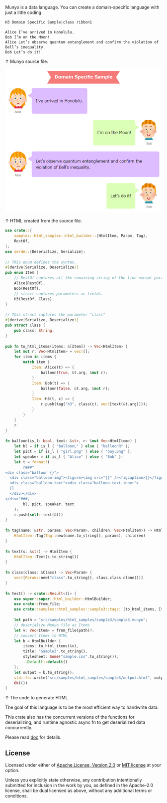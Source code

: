 Munyo is a data language. You can create a domain-specific language with just a little coding.

```
H3 Domain Specific Sample|class ribbon1

Alice I’ve arrived in Honolulu.
Bob I’m on the Moon!
Alice Let’s observe quantum entanglement and confirm the violation of Bell’s inequality.
Bob Let’s do it!
```
↑ Munyo source file.

![Screenshot of the HTML page created from the DSL.](dsl_sample.png)

↑ HTML created from the source file.

```Rust
use crate::{
    samples::html_samples::html_builder::{HtmlItem, Param, Tag},
    RestOf,
};
use serde::{Deserialize, Serialize};

// This enum defines the syntax.
#[derive(Serialize, Deserialize)]
pub enum Item {
	// RestOf captures all the remaining string of the line except parameters.
    Alice(RestOf),
    Bob(RestOf),
	// struct captures parameters as fields.
    H3(RestOf, Class),
}

// This struct captures the parameter "class"
#[derive(Serialize, Deserialize)]
pub struct Class {
    pub class: String,
}

pub fn to_html_items(items: &[Item]) -> Vec<HtmlItem> {
    let mut r: Vec<HtmlItem> = vec![];
    for item in items {
        match item {
            Item::Alice(t) => {
                balloon(true, &t.arg, &mut r);
            }
            Item::Bob(t) => {
                balloon(false, &t.arg, &mut r);
            }
            Item::H3(t, c) => {
                r.push(tag("h3", class(c), vec![text(&t.arg)]));
            }
        }
    }
    r
}

fn balloon(is_l: bool, text: &str, r: &mut Vec<HtmlItem>) {
    let bl = if is_l { "balloonL" } else { "balloonR" };
    let pict = if is_l { "girl.png" } else { "boy.png" };
    let speaker = if is_l { "Alice" } else { "Bob" };
    let t = format!(
        r###"
<div class="balloon {}">
  <div class="balloon-img"><figure><img src="{}" /><figcaption>{}</figcaption></figure></div>
  <div class="balloon-text"><div class="balloon-text-inner">
  {}
  </div></div>
</div>"###,
        bl, pict, speaker, text
    );
    r.push(self::text(&t))
}

fn tag(name: &str, params: Vec<Param>, children: Vec<HtmlItem>) -> HtmlItem {
    HtmlItem::Tag(Tag::new(name.to_string(), params), children)
}

fn text(s: &str) -> HtmlItem {
    HtmlItem::Text(s.to_string())
}

fn class(class: &Class) -> Vec<Param> {
    vec![Param::new("class".to_string(), class.class.clone())]
}

fn test() -> crate::Result<()> {
    use super::super::html_builder::HtmlBuilder;
    use crate::from_file;
    use crate::samples::html_samples::sample3::tags::{to_html_items, Item};

    let path = "src/samples/html_samples/sample3/sample3.munyo";
    // deserialize Munyo file as Items
    let v: Vec<Item> = from_file(path)?;
	// convert Items to HTML
    let b = HtmlBuilder {
        items: to_html_items(&v),
        title: "Sample3".to_string(),
        stylesheet: Some("sample.css".to_string()),
        ..Default::default()
    };
    let output = b.to_string();
    std::fs::write("src/samples/html_samples/sample3/output.html", output).unwrap();
    Ok(())
}
```

↑ The code to generate HTML

The goal of this language is to be the most efficient way to handwrite data.

This crate also has the concurrent versions of the functions for deserializing, and runtime agnostic async fn to get deserialized data concurrently.

Please read [doc](doc_address) for details.

## License

Licensed under either of [Apache License, Version 2.0](LICENSE-APACHE) or
[MIT license](LICENSE-MIT) at your option.

Unless you explicitly state otherwise, any contribution intentionally submitted
for inclusion in the work by you, as defined in the Apache-2.0 license, shall
be dual licensed as above, without any additional terms or conditions.